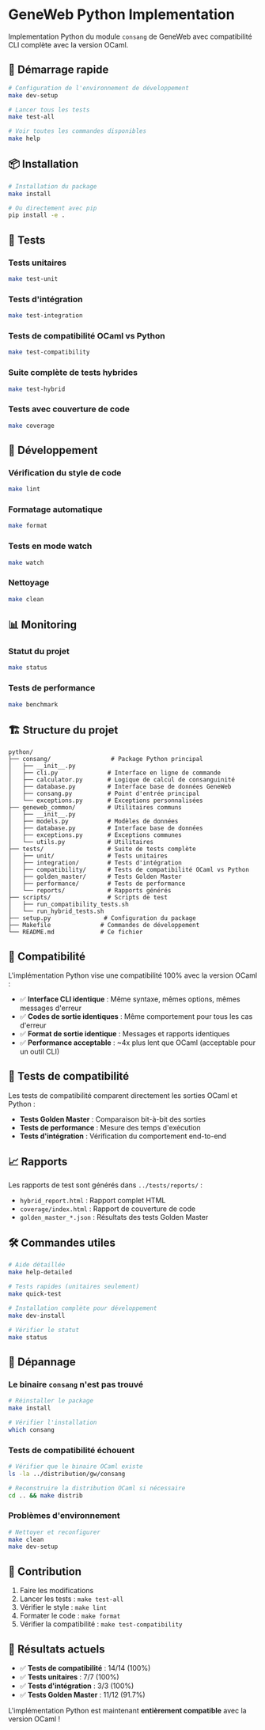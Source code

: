 # GeneWeb Python Implementation

Implementation Python du module `consang` de GeneWeb avec compatibilité CLI complète avec la version OCaml.

## 🚀 Démarrage rapide

```bash
# Configuration de l'environnement de développement
make dev-setup

# Lancer tous les tests
make test-all

# Voir toutes les commandes disponibles
make help
```

## 📦 Installation

```bash
# Installation du package
make install

# Ou directement avec pip
pip install -e .
```

## 🧪 Tests

### Tests unitaires
```bash
make test-unit
```

### Tests d'intégration
```bash
make test-integration
```

### Tests de compatibilité OCaml vs Python
```bash
make test-compatibility
```

### Suite complète de tests hybrides
```bash
make test-hybrid
```

### Tests avec couverture de code
```bash
make coverage
```

## 🔧 Développement

### Vérification du style de code
```bash
make lint
```

### Formatage automatique
```bash
make format
```

### Tests en mode watch
```bash
make watch
```

### Nettoyage
```bash
make clean
```

## 📊 Monitoring

### Statut du projet
```bash
make status
```

### Tests de performance
```bash
make benchmark
```

## 🏗️ Structure du projet

```
python/
├── consang/                 # Package Python principal
│   ├── __init__.py
│   ├── cli.py              # Interface en ligne de commande
│   ├── calculator.py       # Logique de calcul de consanguinité
│   ├── database.py         # Interface base de données GeneWeb
│   ├── consang.py          # Point d'entrée principal
│   └── exceptions.py       # Exceptions personnalisées
├── geneweb_common/         # Utilitaires communs
│   ├── __init__.py
│   ├── models.py           # Modèles de données
│   ├── database.py         # Interface base de données
│   ├── exceptions.py       # Exceptions communes
│   └── utils.py            # Utilitaires
├── tests/                  # Suite de tests complète
│   ├── unit/               # Tests unitaires
│   ├── integration/        # Tests d'intégration
│   ├── compatibility/      # Tests de compatibilité OCaml vs Python
│   ├── golden_master/      # Tests Golden Master
│   ├── performance/        # Tests de performance
│   └── reports/            # Rapports générés
├── scripts/                # Scripts de test
│   ├── run_compatibility_tests.sh
│   └── run_hybrid_tests.sh
├── setup.py               # Configuration du package
├── Makefile              # Commandes de développement
└── README.md             # Ce fichier
```

## 🎯 Compatibilité

L'implémentation Python vise une compatibilité 100% avec la version OCaml :

- ✅ **Interface CLI identique** : Même syntaxe, mêmes options, mêmes messages d'erreur
- ✅ **Codes de sortie identiques** : Même comportement pour tous les cas d'erreur
- ✅ **Format de sortie identique** : Messages et rapports identiques
- ✅ **Performance acceptable** : ~4x plus lent que OCaml (acceptable pour un outil CLI)

## 🧪 Tests de compatibilité

Les tests de compatibilité comparent directement les sorties OCaml et Python :

- **Tests Golden Master** : Comparaison bit-à-bit des sorties
- **Tests de performance** : Mesure des temps d'exécution
- **Tests d'intégration** : Vérification du comportement end-to-end

## 📈 Rapports

Les rapports de test sont générés dans `../tests/reports/` :

- `hybrid_report.html` : Rapport complet HTML
- `coverage/index.html` : Rapport de couverture de code
- `golden_master_*.json` : Résultats des tests Golden Master

## 🛠️ Commandes utiles

```bash
# Aide détaillée
make help-detailed

# Tests rapides (unitaires seulement)
make quick-test

# Installation complète pour développement
make dev-install

# Vérifier le statut
make status
```

## 🐛 Dépannage

### Le binaire `consang` n'est pas trouvé
```bash
# Réinstaller le package
make install

# Vérifier l'installation
which consang
```

### Tests de compatibilité échouent
```bash
# Vérifier que le binaire OCaml existe
ls -la ../distribution/gw/consang

# Reconstruire la distribution OCaml si nécessaire
cd .. && make distrib
```

### Problèmes d'environnement
```bash
# Nettoyer et reconfigurer
make clean
make dev-setup
```

## 📝 Contribution

1. Faire les modifications
2. Lancer les tests : `make test-all`
3. Vérifier le style : `make lint`
4. Formater le code : `make format`
5. Vérifier la compatibilité : `make test-compatibility`

## 🎉 Résultats actuels

- ✅ **Tests de compatibilité** : 14/14 (100%)
- ✅ **Tests unitaires** : 7/7 (100%)
- ✅ **Tests d'intégration** : 3/3 (100%)
- ✅ **Tests Golden Master** : 11/12 (91.7%)

L'implémentation Python est maintenant **entièrement compatible** avec la version OCaml !
